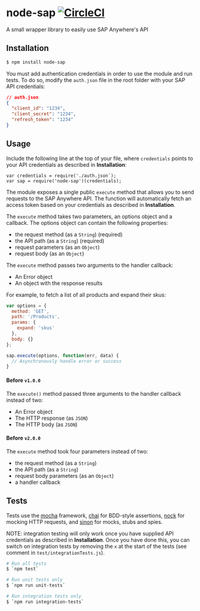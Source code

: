 # node-sap [![CircleCI](https://circleci.com/gh/DarylRodrigo/node-sap/tree/master.svg?style=svg)](https://circleci.com/gh/DarylRodrigo/node-sap/tree/master)

A small wrapper library to easily use SAP Anywhere's API

## Installation

```sh
$ npm install node-sap
```

You must add authentication credentials in order to use the module and run tests. To do so, modify the `auth.json` file in the root folder with your SAP API credentials:
```json
// auth.json
{
  "client_id": "1234",
  "client_secret": "1234",
  "refresh_token": "1234"
}
```

## Usage

Include the following line at the top of your file, where `credentials` points to your API credentials as described in **Installation**:

```
var credentials = require('./auth.json`);
var sap = require('node-sap')(credentials);
```

The module exposes a single public `execute` method that allows you to send requests to the SAP Anywhere API. The function will automatically fetch an access token based on your credentials as described in **Installation**.

The `execute` method takes two parameters, an options object and a callback.
The options object can contain the following properties:
* the request method (as a `String`) (required)
* the API path (as a `String`) (required)
* request parameters (as an `Object`)
* request body (as an `Object`)

The `execute` method passes two arguments to the handler callback:
* An Error object
* An object with the response results

For example, to fetch a list of all products and expand their skus:
```js
var options = {
  method: 'GET',
  path: '/Products',
  params: {
    expand: 'skus'
  },
  body: {}
};

sap.execute(options, function(err, data) {
  // Asynchronously handle error or success
}
```

#### Before `v1.0.0`

The `execute()` method passed three arguments to the handler callback instead of two:
* An Error object
* The HTTP response (as `JSON`)
* The HTTP body (as `JSON`)

#### Before `v2.0.0`

The `execute` method took four parameters instead of two:
* the request method (as a `String`)
* the API path (as a `String`)
* request body parameters (as an `Object`)
* a handler callback

## Tests

Tests use the [mocha](https://github.com/mochajs/mocha) framework, [chai](https://github.com/chaijs/chai) for BDD-style assertions, [nock](https://github.com/node-nock/nock) for mocking HTTP requests, and [sinon](https://github.com/sinonjs/sinon) for mocks, stubs and spies.

NOTE: integration testing will only work once you have supplied API credentials as described in **Installation**. Once you have done this, you can switch on integration tests by removing the `x` at the start of the tests (see comment in `test/integrationTests.js`).

```sh
# Run all tests
$ `npm test`

# Run unit tests only
$ `npm run unit-tests`

# Run integration tests only
$ `npm run integration-tests`
```
